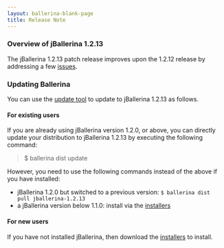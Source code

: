 ```yaml
---
layout: ballerina-blank-page
title: Release Note
---
```


### Overview of jBallerina 1.2.13
The jBallerina 1.2.13 patch release improves upon the 1.2.12 release by addressing a few [issues](https://github.com/ballerina-platform/ballerina-lang/issues?q=is%3Aissue+milestone%3A%22Ballerina+1.2.13%22+is%3Aclosed).

### Updating Ballerina

You can use the [update tool](/learn/bal-command/update-tool/) to update to jBallerina 1.2.13 as follows.

#### For existing users

If you are already using jBallerina version 1.2.0, or above, you can directly update your distribution to jBallerina 1.2.13 by executing the following command:

> $ ballerina dist update

However, you need to use the following commands instead of the above if you have installed:

- jBallerina 1.2.0 but switched to a previous version: `$ ballerina dist pull jballerina-1.2.13`
- a jBallerina version below 1.1.0: install via the [installers](/downloads/)

#### For new users

If you have not installed jBallerina, then download the [installers](/downloads/) to install.


